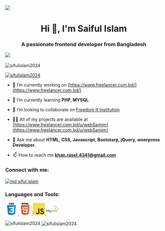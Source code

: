 <img src="https://github.com/user-attachments/assets/2a4424c0-fc18-439e-97a5-1935827241e5">

<h1 align="center">Hi 👋, I'm Saiful Islam</h1>
<h3 align="center">A passionate frontend developer from Bangladesh</h3>
<img src=" https://www.facebook.com/photo/?fbid=122205653312206782&set=a.122105685116206782">
<p align="left"> <img src="https://komarev.com/ghpvc/?username=sifulislam2024&label=Profile%20views&color=0e75b6&style=flat" alt="sifulislam2024" /> </p>

<p align="left"> <a href="https://github.com/ryo-ma/github-profile-trophy"><img src="https://github-profile-trophy.vercel.app/?username=sifulislam2024" alt="sifulislam2024" /></a> </p>

- 🔭 I’m currently working on [https://www.freelancer.com.bd/](https://www.freelancer.com.bd/)

- 🌱 I’m currently learning **PHP, MYSQL**

- 👯 I’m looking to collaborate on [Freedom It Institution](https://freedomitinstitutions.com/)

- 👨‍💻 All of my projects are available at [https://www.freelancer.com.bd/u/webSamim](https://www.freelancer.com.bd/u/webSamim)

- 💬 Ask me about **HTML, CSS, Javascript, Bootstarp, jQuery, woerpress Developer.**

- 📫 How to reach me **khan.rasel.4341@gmail.com**

<h3 align="left">Connect with me:</h3>
<p align="left">
<a href="https://fb.com/md siful islam" target="blank"><img align="center" src="https://raw.githubusercontent.com/rahuldkjain/github-profile-readme-generator/master/src/images/icons/Social/facebook.svg" alt="md siful islam" height="30" width="40" /></a>
</p>

<h3 align="left">Languages and Tools:</h3>
<p align="left"> <a href="https://www.w3schools.com/css/" target="_blank" rel="noreferrer"> <img src="https://raw.githubusercontent.com/devicons/devicon/master/icons/css3/css3-original-wordmark.svg" alt="css3" width="40" height="40"/> </a> <a href="https://www.w3.org/html/" target="_blank" rel="noreferrer"> <img src="https://raw.githubusercontent.com/devicons/devicon/master/icons/html5/html5-original-wordmark.svg" alt="html5" width="40" height="40"/> </a> <a href="https://developer.mozilla.org/en-US/docs/Web/JavaScript" target="_blank" rel="noreferrer"> <img src="https://raw.githubusercontent.com/devicons/devicon/master/icons/javascript/javascript-original.svg" alt="javascript" width="40" height="40"/> </a> <a href="https://www.mysql.com/" target="_blank" rel="noreferrer"> <img src="https://raw.githubusercontent.com/devicons/devicon/master/icons/mysql/mysql-original-wordmark.svg" alt="mysql" width="40" height="40"/> </a> </p>

<p><img align="left" src="https://github-readme-stats.vercel.app/api/top-langs?username=sifulislam2024&show_icons=true&locale=en&layout=compact" alt="sifulislam2024" /></p>

<p>&nbsp;<img align="center" src="https://github-readme-stats.vercel.app/api?username=sifulislam2024&show_icons=true&locale=en" alt="sifulislam2024" /></p>
 

